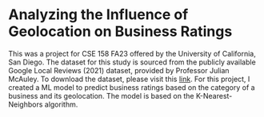 # Analyzing the Influence of Geolocation on Business Ratings
This was a project for CSE 158 FA23 offered by the University of California, San Diego. The dataset for this study is sourced from the publicly available Google Local Reviews (2021) dataset, provided by Professor Julian McAuley. To download the dataset, please visit this [link](https://datarepo.eng.ucsd.edu/mcauley_group/gdrive/googlelocal/). For this project, I created a ML model to predict business ratings based on the category of a business and its geolocation. The model is based on the K-Nearest-Neighbors algorithm. 


